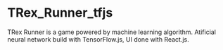 # TRex_Runner_tfjs

TRex Runner is a game powered by machine learning algorithm. Atificial neural network build with TensorFlow.js, UI done with React.js.
